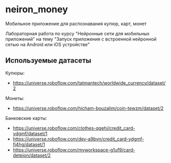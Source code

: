 # neiron_money
Мобильное приложение для распознавания купюр, карт, монет

Лабораторная работа по курсу "Нейронные сети для мобильных приложений" на тему "Запуск приложения с встроенной нейронной сетью на Android или iOS устройстве"

## Используемые датасеты
Купюры: 
* https://universe.roboflow.com/tatmantech/worldwide_currency/dataset/2

Монеты: 
* https://universe.roboflow.com/hicham-bouzalim/coin-tewzm/dataset/2

Банковские карты:
* https://universe.roboflow.com/clothes-qgehi/credit_card-ydgmf/dataset/1
* https://universe.roboflow.com/dev-a9bvn/credit_card-ydgmf-fj4hg/dataset/1
* https://universe.roboflow.com/myworkspace-g1uf9/card-deteion/dataset/2
